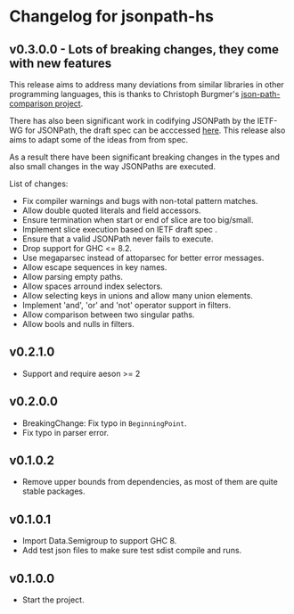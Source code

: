 # Changelog for jsonpath-hs

## v0.3.0.0 - Lots of breaking changes, they come with new features

This release aims to address many deviations from similar libraries in other
programming languages, this is thanks to Christoph Burgmer's
[json-path-comparison
project](https://cburgmer.github.io/json-path-comparison/).

There has also been significant work in codifying JSONPath by the IETF-WG for
JSONPath, the draft spec can be acccessed
[here](https://ietf-wg-jsonpath.github.io/draft-ietf-jsonpath-base/draft-ietf-jsonpath-base.html).
This release also aims to adapt some of the ideas from from spec.

As a result there have been significant breaking changes in the types and also
small changes in the way JSONPaths are executed.

List of changes:
* Fix compiler warnings and bugs with non-total pattern matches.
* Allow double quoted literals and field accessors.
* Ensure termination when start or end of slice are too big/small.
* Implement slice execution based on IETF draft spec .
* Ensure that a valid JSONPath never fails to execute.
* Drop support for GHC <= 8.2.
* Use megaparsec instead of attoparsec for better error messages.
* Allow escape sequences in key names.
* Allow parsing empty paths.
* Allow spaces arround index selectors.
* Allow selecting keys in unions and allow many union elements.
* Implement 'and', 'or' and 'not' operator support in filters.
* Allow comparison between two singular paths.
* Allow bools and nulls in filters.

## v0.2.1.0

* Support and require aeson >= 2

## v0.2.0.0

* BreakingChange: Fix typo in `BeginningPoint`.
* Fix typo in parser error.

## v0.1.0.2

* Remove upper bounds from dependencies, as most of them are quite stable packages.

## v0.1.0.1

* Import Data.Semigroup to support GHC 8.
* Add test json files to make sure test sdist compile and runs.

## v0.1.0.0

* Start the project.
